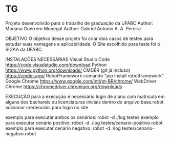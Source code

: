 # TG
Projeto desenvolvido para o trabalho de graduação da UFABC
Author: Mariana Guerrero Monegat
Author: Gabriel Antonio A. A. Pereira

OBJETIVO
O objetivo desse projeto foi criar dois casos de testes para estudar suas vantagens e aplicabilidade.
O Site escolhido para teste foi o SIGAA da UFABC.

INSTALAÇÕES NECESSÁRIAS
Visual Studio Code              https://code.visualstudio.com/download
Python                          https://www.python.org/downloads/
CMDER (git já incluso)          https://cmder.app/
RobotFramework                  comando "pip install robotframework"
Google Chrome                   https://www.google.com/intl/pt-BR/chrome/
WebDriver Chrome                https://chromedriver.chromium.org/downloads

EXECUÇÃO
para a execução é necessário login de aluno com matricula em alguns dos bachareis ou licenciaturas iniciais
dentro do arquivo base.robot adicionar credenciais para login no site

exemplo para executar ambos os cenários:    robot -d ./log testes
exemplo para executar cenário positivo:     robot -d ./log testes/cenario-positivo.robot
exemplo para executar cenário negativo:     robot -d ./log testes/cenario-negativo.robot
